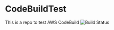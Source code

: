 # CodeBuildTest
This is a repo to test AWS CodeBuild
![Build Status](https://codebuild.us-east-1.amazonaws.com/badges?uuid=eyJlbmNyeXB0ZWREYXRhIjoiRnRJMkNVYy9zL0haRW5tcEdBcGxLblNucW1TRXNZSk5xK3o4blQ5b3EzTEh3TUF2N0ZTa09uUHNLSXhyVkVMTk1xRnBmOU5QSGVFNFR2aEZSeXAyUW1FPSIsIml2UGFyYW1ldGVyU3BlYyI6Imk2c2p0VFV2aEtQTHdXTUQiLCJtYXRlcmlhbFNldFNlcmlhbCI6MX0%3D&branch=master)
